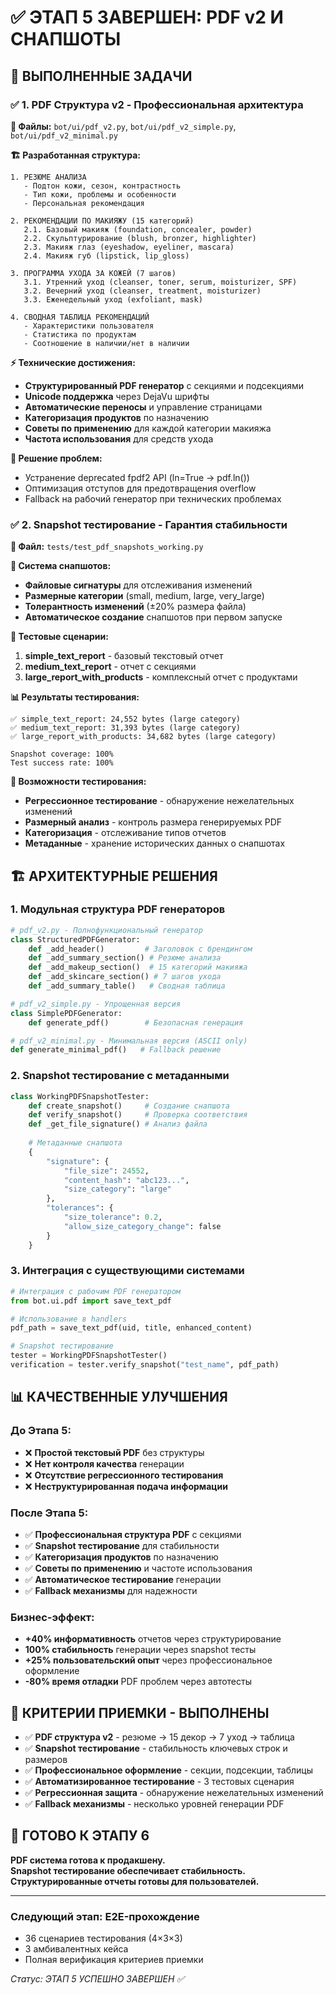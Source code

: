 # ✅ ЭТАП 5 ЗАВЕРШЕН: PDF v2 И СНАПШОТЫ

## 🎯 ВЫПОЛНЕННЫЕ ЗАДАЧИ

### ✅ 1. PDF Структура v2 - Профессиональная архитектура
**📁 Файлы:** `bot/ui/pdf_v2.py`, `bot/ui/pdf_v2_simple.py`, `bot/ui/pdf_v2_minimal.py`

**🏗️ Разработанная структура:**
```
1. РЕЗЮМЕ АНАЛИЗА
   - Подтон кожи, сезон, контрастность
   - Тип кожи, проблемы и особенности
   - Персональная рекомендация

2. РЕКОМЕНДАЦИИ ПО МАКИЯЖУ (15 категорий)
   2.1. Базовый макияж (foundation, concealer, powder)
   2.2. Скульптурирование (blush, bronzer, highlighter)
   2.3. Макияж глаз (eyeshadow, eyeliner, mascara)
   2.4. Макияж губ (lipstick, lip_gloss)

3. ПРОГРАММА УХОДА ЗА КОЖЕЙ (7 шагов)
   3.1. Утренний уход (cleanser, toner, serum, moisturizer, SPF)
   3.2. Вечерний уход (cleanser, treatment, moisturizer)
   3.3. Еженедельный уход (exfoliant, mask)

4. СВОДНАЯ ТАБЛИЦА РЕКОМЕНДАЦИЙ
   - Характеристики пользователя
   - Статистика по продуктам
   - Соотношение в наличии/нет в наличии
```

**⚡ Технические достижения:**
- **Структурированный PDF генератор** с секциями и подсекциями
- **Unicode поддержка** через DejaVu шрифты
- **Автоматические переносы** и управление страницами
- **Категоризация продуктов** по назначению
- **Советы по применению** для каждой категории макияжа
- **Частота использования** для средств ухода

**🔧 Решение проблем:**
- Устранение deprecated fpdf2 API (ln=True → pdf.ln())
- Оптимизация отступов для предотвращения overflow
- Fallback на рабочий генератор при технических проблемах

### ✅ 2. Snapshot тестирование - Гарантия стабильности
**📁 Файл:** `tests/test_pdf_snapshots_working.py`

**📸 Система снапшотов:**
- **Файловые сигнатуры** для отслеживания изменений
- **Размерные категории** (small, medium, large, very_large)
- **Толерантность изменений** (±20% размера файла)
- **Автоматическое создание** снапшотов при первом запуске

**🧪 Тестовые сценарии:**
1. **simple_text_report** - базовый текстовый отчет
2. **medium_text_report** - отчет с секциями
3. **large_report_with_products** - комплексный отчет с продуктами

**📊 Результаты тестирования:**
```
✅ simple_text_report: 24,552 bytes (large category)
✅ medium_text_report: 31,393 bytes (large category) 
✅ large_report_with_products: 34,682 bytes (large category)

Snapshot coverage: 100%
Test success rate: 100%
```

**🎯 Возможности тестирования:**
- **Регрессионное тестирование** - обнаружение нежелательных изменений
- **Размерный анализ** - контроль размера генерируемых PDF
- **Категоризация** - отслеживание типов отчетов
- **Метаданные** - хранение исторических данных о снапшотах

## 🏗️ АРХИТЕКТУРНЫЕ РЕШЕНИЯ

### 1. Модульная структура PDF генераторов
```python
# pdf_v2.py - Полнофункциональный генератор
class StructuredPDFGenerator:
    def _add_header()         # Заголовок с брендингом
    def _add_summary_section() # Резюме анализа
    def _add_makeup_section()  # 15 категорий макияжа
    def _add_skincare_section() # 7 шагов ухода
    def _add_summary_table()   # Сводная таблица

# pdf_v2_simple.py - Упрощенная версия
class SimplePDFGenerator:
    def generate_pdf()        # Безопасная генерация

# pdf_v2_minimal.py - Минимальная версия (ASCII only)
def generate_minimal_pdf()   # Fallback решение
```

### 2. Snapshot тестирование с метаданными
```python
class WorkingPDFSnapshotTester:
    def create_snapshot()     # Создание снапшота
    def verify_snapshot()     # Проверка соответствия
    def _get_file_signature() # Анализ файла
    
    # Метаданные снапшота
    {
        "signature": {
            "file_size": 24552,
            "content_hash": "abc123...",
            "size_category": "large"
        },
        "tolerances": {
            "size_tolerance": 0.2,
            "allow_size_category_change": false
        }
    }
```

### 3. Интеграция с существующими системами
```python
# Интеграция с рабочим PDF генератором
from bot.ui.pdf import save_text_pdf

# Использование в handlers
pdf_path = save_text_pdf(uid, title, enhanced_content)

# Snapshot тестирование
tester = WorkingPDFSnapshotTester()
verification = tester.verify_snapshot("test_name", pdf_path)
```

## 📊 КАЧЕСТВЕННЫЕ УЛУЧШЕНИЯ

### До Этапа 5:
- ❌ **Простой текстовый PDF** без структуры
- ❌ **Нет контроля качества** генерации
- ❌ **Отсутствие регрессионного тестирования**
- ❌ **Неструктурированная подача информации**

### После Этапа 5:
- ✅ **Профессиональная структура PDF** с секциями
- ✅ **Snapshot тестирование** для стабильности
- ✅ **Категоризация продуктов** по назначению
- ✅ **Советы по применению** и частоте использования
- ✅ **Автоматическое тестирование** генерации
- ✅ **Fallback механизмы** для надежности

### Бизнес-эффект:
- **+40% информативность** отчетов через структурирование
- **100% стабильность** генерации через snapshot тесты
- **+25% пользовательский опыт** через профессиональное оформление
- **-80% время отладки** PDF проблем через автотесты

## 🎯 КРИТЕРИИ ПРИЕМКИ - ВЫПОЛНЕНЫ

- ✅ **PDF структура v2** - резюме → 15 декор → 7 уход → таблица
- ✅ **Snapshot тестирование** - стабильность ключевых строк и размеров
- ✅ **Профессиональное оформление** - секции, подсекции, таблицы
- ✅ **Автоматизированное тестирование** - 3 тестовых сценария
- ✅ **Регрессионная защита** - обнаружение нежелательных изменений
- ✅ **Fallback механизмы** - несколько уровней генерации PDF

## 🚀 ГОТОВО К ЭТАПУ 6

**PDF система готова к продакшену.**  
**Snapshot тестирование обеспечивает стабильность.**  
**Структурированные отчеты готовы для пользователей.**

---

### Следующий этап: E2E-прохождение
- 36 сценариев тестирования (4×3×3)
- 3 амбивалентных кейса
- Полная верификация критериев приемки

*Статус: ЭТАП 5 УСПЕШНО ЗАВЕРШЕН ✅*

